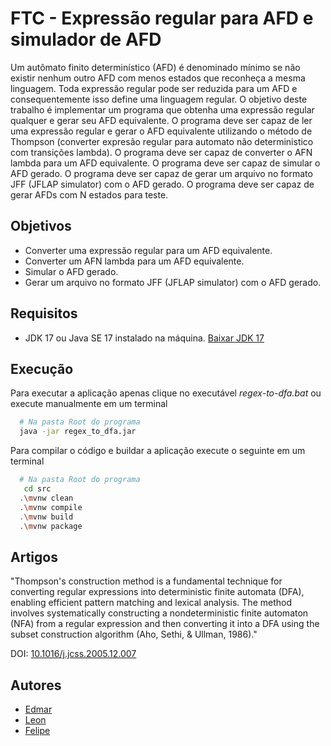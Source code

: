 ﻿
# FTC - Expressão regular para AFD e simulador de AFD

Um autômato finito determinístico (AFD) é denominado mínimo se não existir nenhum outro AFD com menos estados que reconheça a mesma linguagem. Toda expressão regular pode ser reduzida para um AFD e consequentemente isso define uma linguagem regular. O objetivo deste trabalho é implementar um programa que obtenha uma expressão regular qualquer e gerar seu AFD equivalente. O programa deve ser capaz de ler uma expressão regular e gerar o AFD equivalente utilizando o método de Thompson (converter expresão regular para automato não deterministico com transições lambda). O programa deve ser capaz de converter o AFN lambda para um AFD equivalente. O programa deve ser capaz de simular o AFD gerado. O programa deve ser capaz de gerar um arquivo no formato JFF (JFLAP simulator) com o AFD gerado. O programa deve ser capaz de gerar AFDs com N estados para teste.




## Objetivos

- Converter uma expressão regular para um AFD equivalente.
- Converter um AFN lambda para um AFD equivalente.
- Simular o AFD gerado.
- Gerar um arquivo no formato JFF (JFLAP simulator) com o AFD gerado.


## Requisitos

- JDK 17 ou Java SE 17 instalado na máquina. [Baixar JDK 17](https://www.oracle.com/br/java/technologies/downloads/#jdk17-windows)


## Execução

Para executar a aplicação apenas clique no executável *regex-to-dfa.bat*
ou execute manualmente em um terminal

```bash
  # Na pasta Root do programa
  java -jar regex_to_dfa.jar
```

Para compilar o código e buildar a aplicação execute o seguinte em um terminal
```bash
  # Na pasta Root do programa
   cd src 
  .\mvnw clean
  .\mvnw compile
  .\mvnw build
  .\mvnw package
``` 
## Artigos

"Thompson's construction method is a fundamental technique for converting regular expressions into deterministic finite automata (DFA), enabling efficient pattern matching and lexical analysis. The method involves systematically constructing a nondeterministic finite automaton (NFA) from a regular expression and then converting it into a DFA using the subset construction algorithm (Aho, Sethi, & Ullman, 1986)."

DOI: [10.1016/j.jcss.2005.12.007](https://doi.org/10.1016/j.jcss.2005.12.007)

## Autores

- [Edmar](https://www.github.com/Lexizz7)
- [Leon](https://www.github.com/leon-junio)
- [Felipe](https://github.com/felagmoura)

